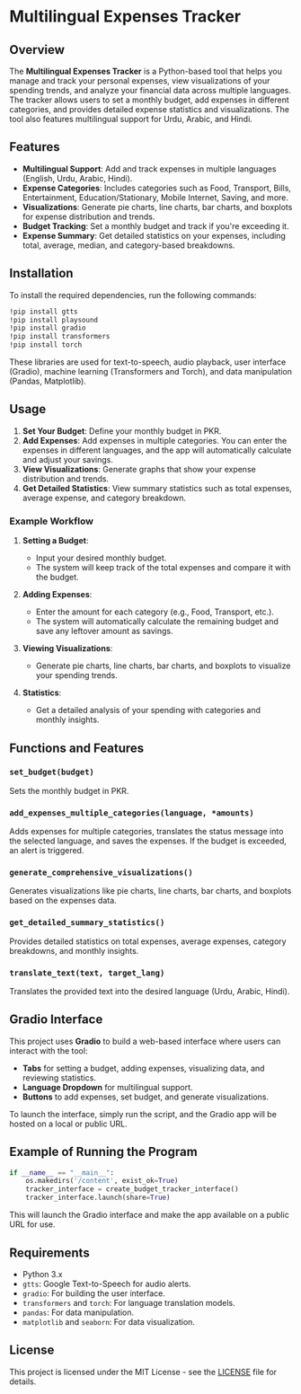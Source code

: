 # Multilingual Expenses Tracker

## Overview
The **Multilingual Expenses Tracker** is a Python-based tool that helps you manage and track your personal expenses, view visualizations of your spending trends, and analyze your financial data across multiple languages. The tracker allows users to set a monthly budget, add expenses in different categories, and provides detailed expense statistics and visualizations. The tool also features multilingual support for Urdu, Arabic, and Hindi.

## Features
- **Multilingual Support**: Add and track expenses in multiple languages (English, Urdu, Arabic, Hindi).
- **Expense Categories**: Includes categories such as Food, Transport, Bills, Entertainment, Education/Stationary, Mobile Internet, Saving, and more.
- **Visualizations**: Generate pie charts, line charts, bar charts, and boxplots for expense distribution and trends.
- **Budget Tracking**: Set a monthly budget and track if you're exceeding it.
- **Expense Summary**: Get detailed statistics on your expenses, including total, average, median, and category-based breakdowns.

## Installation

To install the required dependencies, run the following commands:

```bash
!pip install gtts
!pip install playsound
!pip install gradio
!pip install transformers
!pip install torch
```

These libraries are used for text-to-speech, audio playback, user interface (Gradio), machine learning (Transformers and Torch), and data manipulation (Pandas, Matplotlib).

## Usage

1. **Set Your Budget**: Define your monthly budget in PKR.
2. **Add Expenses**: Add expenses in multiple categories. You can enter the expenses in different languages, and the app will automatically calculate and adjust your savings.
3. **View Visualizations**: Generate graphs that show your expense distribution and trends.
4. **Get Detailed Statistics**: View summary statistics such as total expenses, average expense, and category breakdown.

### Example Workflow

1. **Setting a Budget**:
   - Input your desired monthly budget.
   - The system will keep track of the total expenses and compare it with the budget.

2. **Adding Expenses**:
   - Enter the amount for each category (e.g., Food, Transport, etc.).
   - The system will automatically calculate the remaining budget and save any leftover amount as savings.

3. **Viewing Visualizations**:
   - Generate pie charts, line charts, bar charts, and boxplots to visualize your spending trends.

4. **Statistics**:
   - Get a detailed analysis of your spending with categories and monthly insights.

## Functions and Features

### `set_budget(budget)`
Sets the monthly budget in PKR.

### `add_expenses_multiple_categories(language, *amounts)`
Adds expenses for multiple categories, translates the status message into the selected language, and saves the expenses. If the budget is exceeded, an alert is triggered.

### `generate_comprehensive_visualizations()`
Generates visualizations like pie charts, line charts, bar charts, and boxplots based on the expenses data.

### `get_detailed_summary_statistics()`
Provides detailed statistics on total expenses, average expenses, category breakdowns, and monthly insights.

### `translate_text(text, target_lang)`
Translates the provided text into the desired language (Urdu, Arabic, Hindi).

## Gradio Interface

This project uses **Gradio** to build a web-based interface where users can interact with the tool:
- **Tabs** for setting a budget, adding expenses, visualizing data, and reviewing statistics.
- **Language Dropdown** for multilingual support.
- **Buttons** to add expenses, set budget, and generate visualizations.

To launch the interface, simply run the script, and the Gradio app will be hosted on a local or public URL.

## Example of Running the Program

```python
if __name__ == "__main__":
    os.makedirs('/content', exist_ok=True)
    tracker_interface = create_budget_tracker_interface()
    tracker_interface.launch(share=True)
```

This will launch the Gradio interface and make the app available on a public URL for use.

## Requirements

- Python 3.x
- `gtts`: Google Text-to-Speech for audio alerts.
- `gradio`: For building the user interface.
- `transformers` and `torch`: For language translation models.
- `pandas`: For data manipulation.
- `matplotlib` and `seaborn`: For data visualization.

## License

This project is licensed under the MIT License - see the [LICENSE](LICENSE) file for details.
